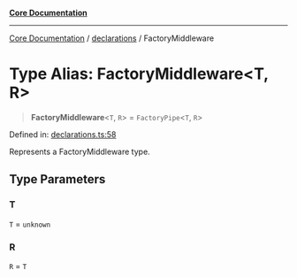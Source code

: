 [**Core Documentation**](../../README.md)

***

[Core Documentation](../../README.md) / [declarations](../README.md) / FactoryMiddleware

# Type Alias: FactoryMiddleware\<T, R\>

> **FactoryMiddleware**\<`T`, `R`\> = `FactoryPipe`\<`T`, `R`\>

Defined in: [declarations.ts:58](https://github.com/stonemjs/core/blob/3581a30de158e951ead319c3cc6abead0be9639f/src/declarations.ts#L58)

Represents a FactoryMiddleware type.

## Type Parameters

### T

`T` = `unknown`

### R

`R` = `T`
